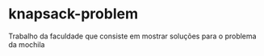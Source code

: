 # knapsack-problem
Trabalho da faculdade que consiste em mostrar soluções para o problema da mochila

